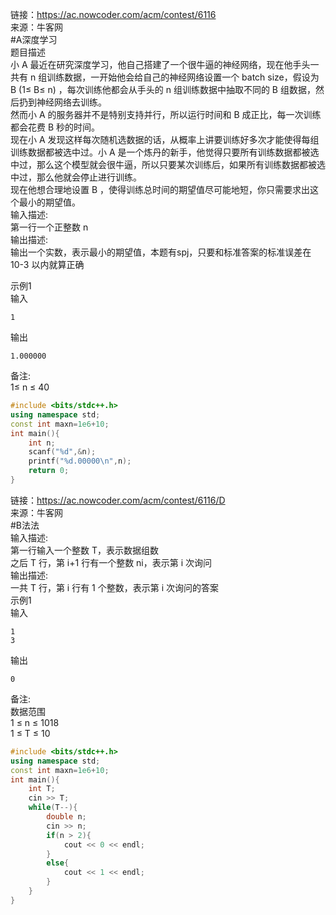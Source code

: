 链接：https://ac.nowcoder.com/acm/contest/6116 <br>
来源：牛客网<br>
#A深度学习<br>
题目描述 <br>
小 A 最近在研究深度学习，他自己搭建了一个很牛逼的神经网络，现在他手头一共有 n 组训练数据，一开始他会给自己的神经网络设置一个 batch size，假设为 B (1≤ B≤ n) ，每次训练他都会从手头的 n 组训练数据中抽取不同的 B 组数据，然后扔到神经网络去训练。<br>
然而小 A 的服务器并不是特别支持并行，所以运行时间和 B 成正比，每一次训练都会花费 B 秒的时间。<br>
现在小 A 发现这样每次随机选数据的话，从概率上讲要训练好多次才能使得每组训练数据都被选中过。小 A 是一个炼丹的新手，他觉得只要所有训练数据都被选中过，那么这个模型就会很牛逼，所以只要某次训练后，如果所有训练数据都被选中过，那么他就会停止进行训练。<br>
现在他想合理地设置 B ，使得训练总时间的期望值尽可能地短，你只需要求出这个最小的期望值。<br>
输入描述:<br>
第一行一个正整数 n<br>
输出描述:<br>
输出一个实数，表示最小的期望值，本题有spj，只要和标准答案的标准误差在 10-3 以内就算正确<br>

示例1<br>
输入<br>
```
1
```
输出<br>
```
1.000000
```
备注:<br>
1≤ n ≤ 40<br>

```cpp
#include <bits/stdc++.h>
using namespace std;
const int maxn=1e6+10;
int main(){
    int n;
    scanf("%d",&n);
    printf("%d.00000\n",n);
    return 0;
}
```

链接：https://ac.nowcoder.com/acm/contest/6116/D <br>
来源：牛客网<br>
#B法法<br>
输入描述:<br>
第一行输入一个整数 T，表示数据组数<br>
之后 T 行，第 i+1 行有一个整数 ni，表示第 i 次询问<br>
输出描述:<br>
一共 T 行，第 i 行有 1 个整数，表示第 i 次询问的答案<br>
示例1<br>
输入<br>
```
1
3
```
输出<br>
```
0
```
备注:<br>
数据范围<br>
1 ≤ n ≤ 1018<br>
1 ≤ T ≤ 10<br>

```cpp
#include <bits/stdc++.h>
using namespace std;
const int maxn=1e6+10;
int main(){
    int T;
    cin >> T;
    while(T--){
        double n;
        cin >> n;
        if(n > 2){
            cout << 0 << endl;
        }
        else{
            cout << 1 << endl;
        }
    }
}

```

